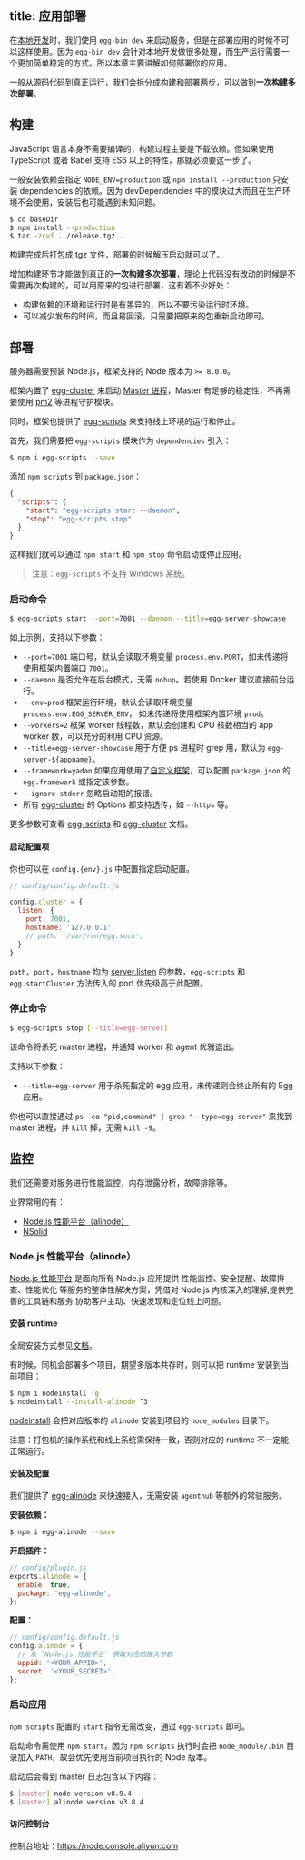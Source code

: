 title: 应用部署
---

在[本地开发](./development.md)时，我们使用 `egg-bin dev` 来启动服务，但是在部署应用的时候不可以这样使用。因为 `egg-bin dev` 会针对本地开发做很多处理，而生产运行需要一个更加简单稳定的方式。所以本章主要讲解如何部署你的应用。

一般从源码代码到真正运行，我们会拆分成构建和部署两步，可以做到**一次构建多次部署**。

## 构建

JavaScript 语言本身不需要编译的，构建过程主要是下载依赖。但如果使用 TypeScript 或者 Babel 支持 ES6 以上的特性，那就必须要这一步了。

一般安装依赖会指定 `NODE_ENV=production` 或 `npm install --production` 只安装 dependencies 的依赖。因为 devDependencies 中的模块过大而且在生产环境不会使用，安装后也可能遇到未知问题。

```bash
$ cd baseDir
$ npm install --production
$ tar -zcvf ../release.tgz .
```

构建完成后打包成 tgz 文件，部署的时候解压启动就可以了。

增加构建环节才能做到真正的**一次构建多次部署**，理论上代码没有改动的时候是不需要再次构建的，可以用原来的包进行部署，这有着不少好处：

- 构建依赖的环境和运行时是有差异的，所以不要污染运行时环境。
- 可以减少发布的时间，而且易回滚，只需要把原来的包重新启动即可。

## 部署

服务器需要预装 Node.js，框架支持的 Node 版本为 `>= 8.0.0`。

框架内置了 [egg-cluster] 来启动 [Master 进程](./cluster-and-ipc.md#master)，Master 有足够的稳定性，不再需要使用 [pm2] 等进程守护模块。

同时，框架也提供了 [egg-scripts] 来支持线上环境的运行和停止。

首先，我们需要把 `egg-scripts` 模块作为 `dependencies` 引入：

```bash
$ npm i egg-scripts --save
```

添加 `npm scripts` 到 `package.json`：

```json
{
  "scripts": {
    "start": "egg-scripts start --daemon",
    "stop": "egg-scripts stop"
  }
}
```

这样我们就可以通过 `npm start` 和 `npm stop` 命令启动或停止应用。

> 注意：`egg-scripts` 不支持 Windows 系统。

### 启动命令

```bash
$ egg-scripts start --port=7001 --daemon --title=egg-server-showcase
```

如上示例，支持以下参数：

- `--port=7001` 端口号，默认会读取环境变量 `process.env.PORT`，如未传递将使用框架内置端口 `7001`。
- `--daemon` 是否允许在后台模式，无需 `nohup`。若使用 Docker 建议直接前台运行。
- `--env=prod` 框架运行环境，默认会读取环境变量 `process.env.EGG_SERVER_ENV`， 如未传递将使用框架内置环境 `prod`。
- `--workers=2` 框架 worker 线程数，默认会创建和 CPU 核数相当的 app worker 数，可以充分的利用 CPU 资源。
- `--title=egg-server-showcase` 用于方便 ps 进程时 grep 用，默认为 `egg-server-${appname}`。
- `--framework=yadan` 如果应用使用了[自定义框架](../advanced/framework.md)，可以配置 `package.json` 的 `egg.framework` 或指定该参数。
- `--ignore-stderr` 忽略启动期的报错。
- 所有 [egg-cluster] 的 Options 都支持透传，如 `--https` 等。

更多参数可查看 [egg-scripts] 和 [egg-cluster] 文档。

#### 启动配置项

你也可以在 `config.{env}.js` 中配置指定启动配置。

```js
// config/config.default.js

config.cluster = {
  listen: {
    port: 7001,
    hostname: '127.0.0.1',
    // path: '/var/run/egg.sock',
  }
}
```

`path`，`port`，`hostname` 均为 [server.listen](https://nodejs.org/api/http.html#http_server_listen_port_hostname_backlog_callback) 的参数，`egg-scripts` 和 `egg.startCluster` 方法传入的 port 优先级高于此配置。


### 停止命令

```bash
$ egg-scripts stop [--title=egg-server]
```

该命令将杀死 master 进程，并通知 worker 和 agent 优雅退出。

支持以下参数：
- `--title=egg-server` 用于杀死指定的 egg 应用，未传递则会终止所有的 Egg 应用。

你也可以直接通过 `ps -eo "pid,command" | grep "--type=egg-server"` 来找到 master 进程，并 `kill` 掉，无需 `kill -9`。

## 监控

我们还需要对服务进行性能监控，内存泄露分析，故障排除等。

业界常用的有：
- [Node.js 性能平台（alinode）](https://www.aliyun.com/product/nodejs)
- [NSolid](https://nodesource.com/products/nsolid/)

### Node.js 性能平台（alinode）

[Node.js 性能平台](https://www.aliyun.com/product/nodejs) 是面向所有 Node.js 应用提供 性能监控、安全提醒、故障排查、性能优化 等服务的整体性解决方案，凭借对 Node.js 内核深入的理解,提供完善的工具链和服务,协助客户主动、快速发现和定位线上问题。

#### 安装 runtime

全局安装方式参见[文档](https://help.aliyun.com/document_detail/60338.html)。

有时候，同机会部署多个项目，期望多版本共存时，则可以把 runtime 安装到当前项目：

```bash
$ npm i nodeinstall -g
$ nodeinstall --install-alinode ^3
```

[nodeinstall] 会把对应版本的 `alinode` 安装到项目的 `node_modules` 目录下。

注意：打包机的操作系统和线上系统需保持一致，否则对应的 runtime 不一定能正常运行。

#### 安装及配置

我们提供了 [egg-alinode] 来快速接入，无需安装 `agenthub` 等额外的常驻服务。

**安装依赖：**

```bash
$ npm i egg-alinode --save
```

**开启插件：**

```js
// config/plugin.js
exports.alinode = {
  enable: true,
  package: 'egg-alinode',
};
```

**配置：**

```js
// config/config.default.js
config.alinode = {
  // 从 `Node.js 性能平台` 获取对应的接入参数
  appid: '<YOUR_APPID>',
  secret: '<YOUR_SECRET>',
};
```

### 启动应用

`npm scripts` 配置的 `start` 指令无需改变，通过 `egg-scripts` 即可。

启动命令需使用 `npm start`，因为 `npm scripts` 执行时会把 `node_module/.bin` 目录加入 `PATH`，故会优先使用当前项目执行的 Node 版本。

启动后会看到 master 日志包含以下内容：

```bash
$ [master] node version v8.9.4
$ [master] alinode version v3.8.4
```

#### 访问控制台

控制台地址：https://node.console.aliyun.com


[egg-cluster]: https://github.com/eggjs/egg-cluster
[egg-scripts]: https://github.com/eggjs/egg-scripts
[egg-alinode]: https://github.com/eggjs/egg-alinode
[pm2]: https://github.com/Unitech/pm2
[nodeinstall]: https://github.com/cnpm/nodeinstall